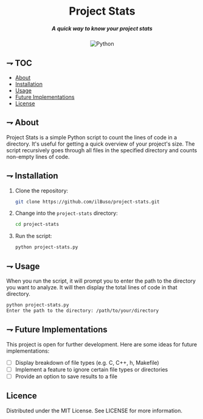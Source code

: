 <div align="center">

# Project Stats
##### A quick way to know your project stats
![Python](https://img.shields.io/badge/Python-3776AB?style=for-the-badge&logo=python&logoColor=white)

</div>

## ⇁ TOC

* [About](#about)
* [Installation](#installation)
* [Usage](#usage)
* [Future Implementations](#future-implementations)
* [License](#license)

## ⇁ About
Project Stats is a simple Python script to count the lines of code in a directory. It's useful for getting a quick overview of your project's size. The script recursively goes through all files in the specified directory and counts non-empty lines of code.

## ⇁ Installation
1. Clone the repository:
    ```sh
    git clone https://github.com/ilBuso/project-stats.git
    ```

2. Change into the `project-stats` directory:
    ```sh
    cd project-stats
    ```

3. Run the script:
    ```sh
    python project-stats.py
    ```

## ⇁ Usage
When you run the script, it will prompt you to enter the path to the directory you want to analyze. It will then display the total lines of code in that directory.

```sh
python project-stats.py
Enter the path to the directory: /path/to/your/directory
```

## ⇁ Future Implementations
This project is open for further development. Here are some ideas for future implementations:
- [ ] Display breakdown of file types (e.g. C, C++, h, Makefile)
- [ ] Implement a feature to ignore certain file types or directories
- [ ] Provide an option to save results to a file

## Licence
Distributed under the MIT License. See LICENSE for more information.
